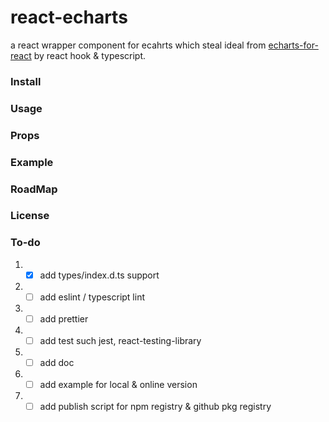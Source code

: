 # react-echarts
a react wrapper component for ecahrts which steal ideal from [echarts-for-react](https://github.com/hustcc/echarts-for-react) by react hook & typescript.

### Install

### Usage

### Props

### Example

### RoadMap

### License

### To-do
1. - [x] add types/index.d.ts support
2. - [ ] add eslint / typescript lint
3. - [ ] add prettier
4. - [ ] add test such jest, react-testing-library
5. - [ ] add doc
6. - [ ] add example for local & online version
7. - [ ] add publish script for npm registry & github pkg registry
